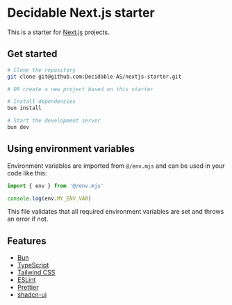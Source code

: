 # Decidable Next.js starter

This is a starter for [Next.js](https://nextjs.org/) projects.

## Get started

```bash
# Clone the repository
git clone git@github.com:Decidable-AS/nextjs-starter.git

# OR create a new project based on this starter

# Install dependencies
bun install

# Start the development server
bun dev
```

## Using environment variables

Environment variables are imported from `@/env.mjs` and can be used in your code like this:

```js
import { env } from '@/env.mjs'

console.log(env.MY_ENV_VAR)
```

This file validates that all required environment variables are set and throws an error if not.

## Features

* [Bun](https://bun.sh)
* [TypeScript](https://www.typescriptlang.org/)
* [Tailwind CSS](https://tailwindcss.com/)
* [ESLint](https://eslint.org/)
* [Prettier](https://prettier.io/)
* [shadcn-ui](https://ui.shadcn.com)
